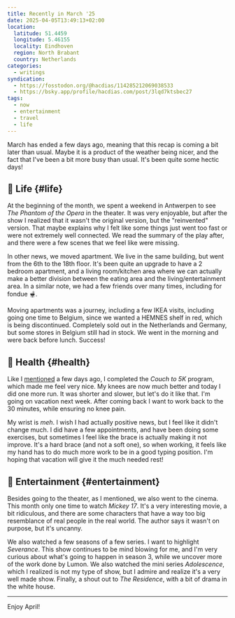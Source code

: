 ```yaml
---
title: Recently in March '25
date: 2025-04-05T13:49:13+02:00
location:
  latitude: 51.4459
  longitude: 5.46155
  locality: Eindhoven
  region: North Brabant
  country: Netherlands
categories:
  - writings
syndication:
  - https://fosstodon.org/@hacdias/114285212069038533
  - https://bsky.app/profile/hacdias.com/post/3lqd7ktsbec27
tags:
  - now
  - entertainment
  - travel
  - life
---
```


March has ended a few days ago, meaning that this recap is coming a bit later than usual. Maybe it is a product of the weather being nicer, and the fact that I've been a bit more busy than usual. It's been quite some hectic days!

<!--more-->

## 🍄 Life {#life}

At the beginning of the month, we spent a weekend in Antwerpen to see *The Phantom of the Opera* in the theater. It was very enjoyable, but after the show I realized that it wasn't the original version, but the "reinvented" version. That maybe explains why I felt like some things just went too fast or were not extremely well connected. We read the summary of the play after, and there were a few scenes that we feel like were missing.

In other news, we moved apartment. We live in the same building, but went from the 6th to the 18th floor. It's been quite an upgrade to have a 2 bedroom apartment, and a living room/kitchen area where we can actually make a better division between the eating area and the living/entertainment area. In a similar note, we had a few friends over many times, including for fondue 🫕.

Moving apartments was a journey, including a few IKEA visits, including going one time to Belgium, since we wanted a HEMNES shelf in red, which is being discontinued. Completely sold out in the Netherlands and Germany, but some stores in Belgium still had in stock. We went in the morning and were back before lunch. Success!

## 💪 Health {#health}

Like I [mentioned](/2025/03/30/c25k-completed/) a few days ago, I completed the *Couch to 5K* program, which made me feel very nice. My knees are now much better and today I did one more run. It was shorter and slower, but let's do it like that. I'm going on vacation next week. After coming back I want to work back to the 30 minutes, while ensuring no knee pain.

My wrist is *meh*. I wish I had actually positive news, but I feel like it didn't change much. I did have a few appointments, and have been doing some exercises, but sometimes I feel like the brace is actually making it not improve. It's a hard brace (and not a soft one), so when working, it feels like my hand has to do much more work to be in a good typing position. I'm hoping that vacation will give it the much needed rest!

## 🍿 Entertainment {#entertainment}

Besides going to the theater, as I mentioned, we also went to the cinema. This month only one time to watch *Mickey 17*. It's a very interesting movie, a bit ridiculous, and there are some characters that have a way too big resemblance of real people in the real world. The author says it wasn't on purpose, but it's uncanny.

We also watched a few seasons of a few series. I want to highlight *Severance*. This show continues to be mind blowing for me, and I'm very curious about what's going to happen in season 3, while we uncover more of the work done by Lumon. We also watched the mini series *Adolescence*, which I realized is not my type of show, but I admire and realize it's a very well made show. Finally, a shout out to *The Residence*, with a bit of drama in the white house.

<hr>

Enjoy April!
